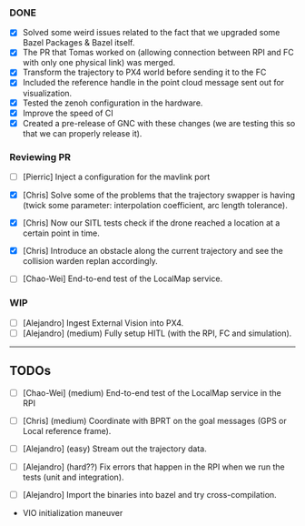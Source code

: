 ### DONE

- [x] Solved some weird issues related to the fact that we upgraded some Bazel Packages & Bazel itself.
- [x] The PR that Tomas worked on (allowing connection between RPI and FC with only one physical link) was merged. 
- [x] Transform the trajectory to PX4 world before sending it to the FC
- [x] Included the reference handle in the point cloud message sent out for visualization.
- [x] Tested the zenoh configuration in the hardware.
- [x] Improve the speed of CI 
- [x] Created a pre-release of GNC with these changes (we are testing this so that we can properly release it).
### Reviewing PR

- [ ] [Pierric] Inject a configuration for the mavlink port

- [x] [Chris] Solve some of the problems that the trajectory swapper is having (twick some parameter: interpolation coefficient, arc length tolerance).
- [x] [Chris] Now our SITL tests check if the drone reached a location at a certain point in time.
- [x] [Chris] Introduce an obstacle along the current trajectory and see the collision warden replan accordingly. 

- [ ] [Chao-Wei] End-to-end test of the LocalMap service.

### WIP

- [ ] [Alejandro] Ingest External Vision into PX4.
- [ ] [Alejandro] (medium) Fully setup HITL (with the RPI, FC and simulation).

---
## TODOs

- [ ] [Chao-Wei] (medium) End-to-end test of the LocalMap service in the RPI

- [ ] [Chris] (medium) Coordinate with BPRT on the goal messages (GPS or Local reference frame).

- [ ] [Alejandro] (easy) Stream out the trajectory data.
- [ ] [Alejandro] (hard??) Fix errors that happen in the RPI when we run the tests (unit and integration).

- [ ] [Alejandro] Import the binaries into bazel and try cross-compilation.

- VIO initialization maneuver